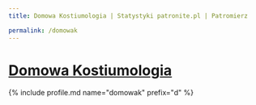 ```yaml
---
title: Domowa Kostiumologia | Statystyki patronite.pl | Patromierz

permalink: /domowak
---
```


# [Domowa Kostiumologia](https://patronite.pl/domowak)

{% include profile.md name="domowak" prefix="d" %}
